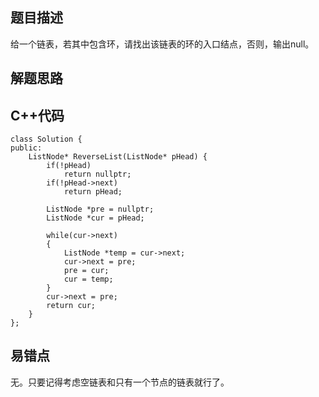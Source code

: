 ## 题目描述

给一个链表，若其中包含环，请找出该链表的环的入口结点，否则，输出null。

## 解题思路


## C++代码
```
class Solution {
public:
    ListNode* ReverseList(ListNode* pHead) {
        if(!pHead)
            return nullptr;
        if(!pHead->next)
            return pHead;
        
        ListNode *pre = nullptr;
        ListNode *cur = pHead;

        while(cur->next)
        {
            ListNode *temp = cur->next;
            cur->next = pre;
            pre = cur;
            cur = temp;
        }
        cur->next = pre;
        return cur;
    }
};
```

## 易错点
无。只要记得考虑空链表和只有一个节点的链表就行了。
